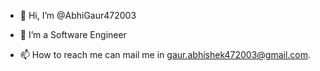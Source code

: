 - 👋 Hi, I’m @AbhiGaur472003
- 👀 I’m a Software Engineer

- 📫 How to reach me can mail me in gaur.abhishek472003@gmail.com.

<!---
AbhiGaur472003/AbhiGaur472003 is a ✨ special ✨ repository because its `README.md` (this file) appears on your GitHub profile.
You can click the Preview link to take a look at your changes.
--->
